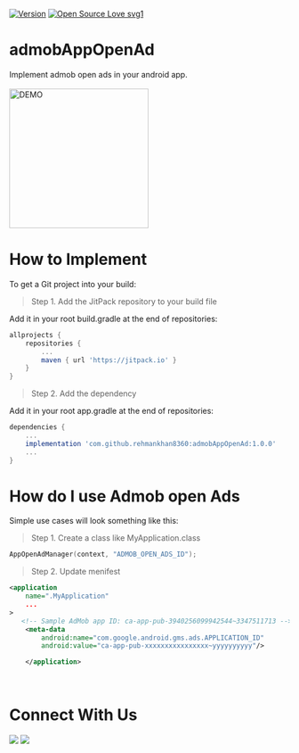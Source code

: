 [![Version](https://img.shields.io/badge/version-1.0.0-green.svg)](https://shields.io/)
[![Open Source Love svg1](https://badges.frapsoft.com/os/v1/open-source.svg?v=103)](https://github.com/ellerbrock/open-source-badges/)


# admobAppOpenAd
Implement admob open ads in your android app.<br/><br/>
 <img src="https://user-images.githubusercontent.com/46995327/122922701-8b862b80-d381-11eb-8431-4030ef740f81.jpg" width="250"  alt="DEMO"/>

# How to Implement
To get a Git project into your build:
> Step 1. Add the JitPack repository to your build file

Add it in your root build.gradle at the end of repositories: <br/>
```gradle
allprojects {
	repositories {
		...
		maven { url 'https://jitpack.io' }
	}
}
```
    
> Step 2. Add the dependency

Add it in your root app.gradle at the end of repositories: <br/>
```gradle
dependencies {
	...
	implementation 'com.github.rehmankhan8360:admobAppOpenAd:1.0.0'
	...
}
```

# How do I use Admob open Ads
Simple use cases will look something like this:
> Step 1. Create a class like MyApplication.class <br/>
```Kotlin
AppOpenAdManager(context, "ADMOB_OPEN_ADS_ID");
```
> Step 2. Update menifest
```xml
<application 
	name=".MyApplication"
	...
>
   <!-- Sample AdMob app ID: ca-app-pub-3940256099942544~3347511713 -->
    <meta-data
        android:name="com.google.android.gms.ads.APPLICATION_ID"
        android:value="ca-app-pub-xxxxxxxxxxxxxxxx~yyyyyyyyyy"/>

    </application>
```

<br/>

# Connect With Us
<a href="https://www.instagram.com/mani_.khan"> <img src="https://img.shields.io/badge/Instagram-Rehman-orange" /></a>
<a href="https://www.linkedin.com/in/abdul-rehman-android"> <img src="https://img.shields.io/badge/LinkedIn-Rehman-orange" /></a>
